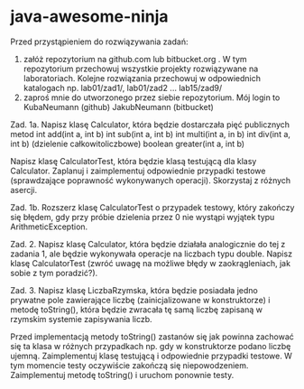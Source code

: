 # java-awesome-ninja
Przed przystąpieniem do rozwiązywania zadań:
1) załóż repozytorium na github.com lub bitbucket.org . W tym repozytorium przechowuj wszystkie projekty rozwiązywane na laboratoriach. Kolejne rozwiązania przechowuj w odpowiednich katalogach np. lab01/zad1/, lab01/zad2 ... lab15/zad9/
2) zaproś mnie do utworzonego przez siebie repozytorium. Mój login to KubaNeumann (github) JakubNeumann (bitbucket)

Zad. 1a. Napisz klasę Calculator, która będzie dostarczała pięć publicznych metod
int add(int a, int b)
int sub(int a, int b)
int multi(int a, in b)
int div(int a, int b)  (dzielenie całkowitoliczbowe)
boolean greater(int a, int b)

Napisz klasę CalculatorTest, która będzie klasą testującą dla klasy Calculator.
Zaplanuj i zaimplementuj odpowiednie przypadki testowe (sprawdzające poprawność
wykonywanych operacji). Skorzystaj z różnych asercji.

Zad. 1b. Rozszerz klasę CalculatorTest o przypadek testowy, który zakończy się
błędem, gdy przy próbie dzielenia przez 0 nie wystąpi wyjątek typu ArithmeticException.

Zad. 2. Napisz klasę Calculator, która będzie działała analogicznie do tej z zadania 1, ale będzie wykonywała operacje na liczbach typu double. Napisz klasę 
CalculatorTest (zwróć uwagę na możliwe błędy w zaokrągleniach, jak sobie z tym poradzić?).

Zad. 3. Napisz klasę LiczbaRzymska, która będzie posiadała jedno prywatne pole zawierające liczbę (zainicjalizowane w konstruktorze) i metodę toString(), która
będzie zwracała tę samą liczbę zapisaną w rzymskim systemie zapisywania liczb.

Przed implementacją metody toString() zastanów się jak powinna zachować się ta klasa w różnych przypadkach np. gdy w konstruktorze podano liczbę ujemną. Zaimplementuj klasę testującą i odpowiednie przypadki testowe. W tym momencie testy oczywiście zakończą się niepowodzeniem. Zaimplementuj metodę toString() i uruchom ponownie testy.




